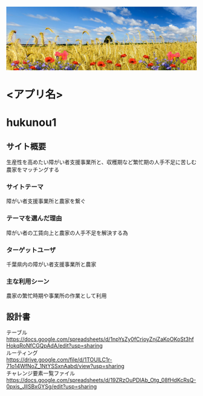 ![top](app/assets/images/top.jpg)
# <アプリ名>
# hukunou1

## サイト概要
生産性を高めたい障がい者支援事業所と、収穫期など繁忙期の人手不足に苦しむ農家をマッチングする


### サイトテーマ
障がい者支援事業所と農家を繋ぐ


### テーマを選んだ理由
障がい者の工賃向上と農家の人手不足を解決する為


### ターゲットユーザ
千葉県内の障がい者支援事業所と農家


### 主な利用シーン
農家の繁忙時期や事業所の作業として利用


## 設計書
テーブル<br>
https://docs.google.com/spreadsheets/d/1npYsZy0fCrioyZnjZaKoOKoSt3hfHokqRoNfCGQpAdA/edit?usp=sharing<br>
ルーティング<br>
https://drive.google.com/file/d/1TOUlLC1r-71o14WfNoZ_1NtYSSxnAabd/view?usp=sharing<br>
チャレンジ要素一覧ファイル<br>
https://docs.google.com/spreadsheets/d/19ZRzOuPDlAb_Otg_08fHdKcRsQ-0pxis_JllSBxGYSg/edit?usp=sharing<br>
